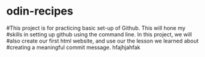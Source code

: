 # odin-recipes
#This project is for practicing basic set-up of Github. This will hone my 
#skills in setting up github using the command line. In this project, we will 
#also create our first html website, and use our the lesson we learned about 
#creating a meaningful commit message.
hfajhjahfak

